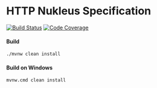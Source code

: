 # HTTP Nukleus Specification

[![Build Status][build-status-image]][build-status]
[![Code Coverage][code-coverage-image]][code-coverage]

#### Build
```bash
./mvnw clean install
```
#### Build on Windows
```bash
mvnw.cmd clean install
```

[build-status-image]: https://travis-ci.org/reaktivity/nukleus-http.spec.svg?branch=develop
[build-status]: https://travis-ci.org/reaktivity/nukleus-http.spec
[code-coverage-image]: https://codecov.io/gh/reaktivity/nukleus-http.spec/branch/develop/graph/badge.svg
[code-coverage]: https://codecov.io/gh/reaktivity/nukleus-http.spec
